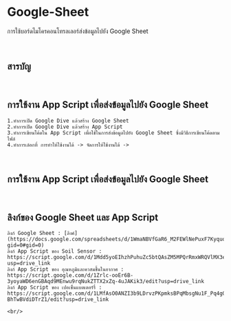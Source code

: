 # Google-Sheet
  การใช้บอร์ดไมโครคอนโทรลเลอร์ส่งข้อมูลไปยัง Google Sheet

  <br/>
  
  ## <a name="content"></a> สารบัญ

  <br/>

  ## <a name="google"></a> การใช้งาน App Script เพื่อส่งข้อมูลไปยัง Google Sheet
    1.ทำการเปิด Google Dive แล้วสร้าง Google Sheet
    2.ทำการเปิด Google Dive แล้วสร้าง App Script
    3.ทำการเขียนโค้ดใน App Script เพื่อใช้ในการส่งข้อมูลไปยัง Google Sheet ซึ่งมีวิธีการเขียนโค้ดตามไฟล์ 
    4.ทำการเล์อกที่ การทำให้ใช้งานได้ -> จัดการให้ใช้งานได้ ->

   <br/>

## <a name="google"></a> การใช้งาน App Script เพื่อส่งข้อมูลไปยัง Google Sheet

   <br/>
   
## <a name="Link"></a> ลิงก์ของ Google Sheet และ App Script
    ลิงก์ Google Sheet : [ลิงค์](https://docs.google.com/spreadsheets/d/1WmaNBVfGaR6_M2FEWlNePuxF7KyquoJBrCNNLKxdUzM/edit?gid=0#gid=0)
    ลิงก์ App Script ของ Soil Sensor : https://script.google.com/d/1Mdd5yoEIhzhPuhuZc5btQAsZM5MPQrRmxWRQVlMX3e0VDdiDSvA5cKQQ/edit?usp=drive_link
    ลิงก์ App Script ของ อุณหภูมิและควสมชื้นในอากาศ : https://script.google.com/d/1Zrlc-ooEr6B-3yoyaWD6enGBAqd9MEnwu9rqNukZTTX2xZq-4uJAKik3/edit?usp=drive_link
    ลิงก์ App Script ของ เปอเซ็นแบตเตอร์รี่ : https://script.google.com/d/1LMfAsO0ANZI3b9LDrvzPKpmksBPqMbsgNu1F_Pq4gQ-BhTwBVdiDTrZ1/edit?usp=drive_link

    <br/>
